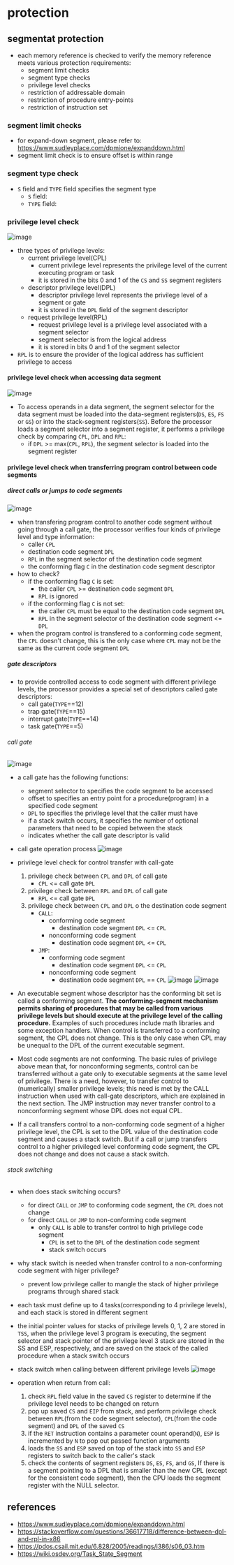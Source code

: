 # protection


## segmentat protection
* each memory reference is checked to verify the memory reference meets various protection requirements:
    * segment limit checks
    * segment type checks
    * privilege level checks
    * restriction of addressable domain
    * restriction of procedure entry-points
    * restriction of instruction set


### segment limit checks
* for expand-down segment, please refer to: https://www.sudleyplace.com/dpmione/expanddown.html
* segment limit check is to ensure offset is within range

### segment type check
* `S` field and `TYPE` field specifies the segment type
    * `S` field:
    * `TYPE` field:
### privilege level check

![image](https://user-images.githubusercontent.com/35479537/229528582-67590bbf-5376-4d6b-8199-7c0bbdafff7f.png)

* three types of privilege levels:
    * current privilege level(CPL)
        * current privilege level represents the privilege level of the current executing program or task
        * it is stored in the bits 0 and 1 of the `CS` and `SS` segment registers
    * descriptor privilege level(DPL)
        * descriptor privilege level represents the privilege level of a segment or gate
        * it is stored in the `DPL` field of the segment descriptor
    * request privilege level(RPL)
        * request privilege level is a privilege level associated with a segment selector
        * segment selector is from the logical address
        * it is stored in bits 0 and 1 of the segment selector
* `RPL` is to ensure the provider of the logical address has sufficient privilege to access

#### privilege level check when accessing data segment
![image](https://user-images.githubusercontent.com/35479537/230382422-2b8b3ff5-43c0-4988-a58d-650078eb7b65.png)
* To access operands in a data segment, the segment selector for the data segment must be loaded into the data-segment registers(`DS`, `ES`, `FS` or `GS`) or into the stack-segment registers(`SS`). Before the processor loads a segment selector into a segment register, it performs a privilege check by comparing `CPL`, `DPL` and `RPL`:
    * if `DPL` >= max(`CPL`, `RPL`), the segment selector is loaded into the segment register

#### privilege level check when transferring program control between code segments

##### direct calls or jumps to code segments
![image](https://user-images.githubusercontent.com/35479537/230393170-c2b70197-5940-4a5a-b8ad-688a5df15083.png)
* when transfering program control to another code segment without going through a call gate, the processor verifies four kinds of privilege level and type information:
    * caller `CPL`
    * destination code segment `DPL`
    * `RPL` in the segment selector of the destination code segment
    * the conforming flag `C` in the destination code segment descriptor
* how to check?
    * if the conforming flag `C` is set:
        * the caller `CPL` >= destination code segment `DPL`
        * `RPL` is ignored
    * if the conforming flag `C` is not set:
        * the caller `CPL` must be equal to the destination code segment `DPL`
        * `RPL` in the segment selector of the destination code segment <= `DPL`
* when the program control is transfered to a conforming code segment, the `CPL` doesn't change, this is the only case where `CPL` may not be the same as the current code segment `DPL`

##### gate descriptors
* to provide controlled access to code segment with different privilege levels, the processor provides a special set of descriptors called gate descriptors:
    * call gate(`TYPE`==12)
    * trap gate(`TYPE`==15)
    * interrupt gate(`TYPE`==14)
    * task gate(`TYPE`==5)

###### call gate
![image](https://user-images.githubusercontent.com/35479537/230399719-b2386872-f19e-40e2-8caa-89ca24342179.png)

* a call gate has the following functions:
    * segment selector to specifies the code segment to be accessed
    * offset to specifies an entry point for a procedure(program) in a specified code segment
    * `DPL` to specifies the privilege level that the caller must have
    * if a stack switch occurs, it specifies the number of optional parameters that need to be copied between the stack
    * indicates whether the call gate descriptor is valid

* call gate operation process
![image](https://user-images.githubusercontent.com/35479537/230750706-e8308064-0186-4a16-a1ba-af472d88668f.png)

* privilege level check for control transfer with call-gate
    1. privilege check between `CPL` and `DPL` of call gate
        * `CPL` <= call gate `DPL`
    2. privilege check between `RPL` and `DPL` of call gate
        * `RPL` <= call gate `DPL`
    3. privilege check between `CPL` and `DPL` o the destination code segment
        * `CALL`:
            * conforming code segment
                * destination code segment `DPL` <= `CPL`
            * nonconforming code segment
                * destination code segment `DPL` <= `CPL`
        * `JMP`:
            * conforming code segment
                * destination code segment `DPL` <= `CPL`
            * nonconforming code segment
                * destination code segment `DPL` == `CPL`
![image](https://user-images.githubusercontent.com/35479537/230750933-aa0f8973-dec3-40b2-b4bc-7c4672cb1668.png)
![image](https://user-images.githubusercontent.com/35479537/230750938-39cab9ea-a397-4420-a2ff-aa7ff2c1b351.png)

* An executable segment whose descriptor has the conforming bit set is called a conforming segment. **The conforming-segment mechanism permits sharing of procedures that may be called from various privilege levels but should execute at the privilege level of the calling procedure.** Examples of such procedures include math libraries and some exception handlers. When control is transferred to a conforming segment, the CPL does not change. This is the only case when CPL may be unequal to the DPL of the current executable segment.
* Most code segments are not conforming. The basic rules of privilege above mean that, for nonconforming segments, control can be transferred without a gate only to executable segments at the same level of privilege. There is a need, however, to transfer control to (numerically) smaller privilege levels; this need is met by the CALL instruction when used with call-gate descriptors, which are explained in the next section. The JMP instruction may never transfer control to a nonconforming segment whose DPL does not equal CPL.
* If a call transfers control to a non-conforming code segment of a higher privilege level, the CPL is set to the DPL value of the destination code segment and causes a stack switch. But if a call or jump transfers control to a higher privileged level conforming code segment, the CPL does not change and does not cause a stack switch.


###### stack switching
* when does stack switching occurs?
    * for direct `CALL` or `JMP` to conforming code segment, the `CPL` does not change
    * for direct `CALL` or `JMP` to non-conforming code segment
        * only `CALL` is able to transfer control to high privilege code segment
            * `CPL` is set to the `DPL` of the destination code segment
            * stack switch occurs

* why stack switch is needed when transfer control to a non-conforming code segment with higer privilege?
    * prevent low privilege caller to mangle the stack of higher privilege programs through shared stack
* each task must define up to 4 tasks(corresponding to 4 privilege levels), and each stack is stored in different segment
* the initial pointer values for stacks of privilege levels 0, 1, 2 are stored in `TSS`, when the privilege level 3 program is executing, the segment selector and stack pointer of the privilege level 3 stack are stored in the SS and ESP, respectively, and are saved on the stack of the called procedure when a stack 
switch occurs

* stack switch when calling between different privilege levels
![image](https://user-images.githubusercontent.com/35479537/230751830-24c1c244-5f57-463a-af02-da2d4bb279ce.png)

* operation when return from call:
    1. check `RPL` field value in the saved `CS` register to determine if the privilege level needs to be changed on return
    2. pop up saved `CS` and `EIP` from stack, and perform privilege check between `RPL`(from the code segment selector), `CPL`(from the code segment) and `DPL` of the saved `CS`
    3. if the `RET` instruction contains a parameter count operand(`N`), `ESP` is incremented by `N` to pop out passed function arguments
    4. loads the `SS` and `ESP` saved on top of the stack into `SS` and `ESP` registers to switch back to the caller's stack
    5. check the contents of segment registers `DS`, `ES`, `FS`, and `GS`, If there is a segment pointing to a DPL that is smaller than the new CPL (except for the consistent code segment), then the CPU loads the segment register with the NULL selector.



## references
* https://www.sudleyplace.com/dpmione/expanddown.html
* https://stackoverflow.com/questions/36617718/difference-between-dpl-and-rpl-in-x86
* https://pdos.csail.mit.edu/6.828/2005/readings/i386/s06_03.htm
* https://wiki.osdev.org/Task_State_Segment
